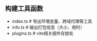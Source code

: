 ## 构建工具函数


* index.ts                                        # 导出环境变量、跨域代理等工具
* info.ts                                         # 输出打包信息（大小、用时）
* plugins.ts                                      # vite相关插件存放处